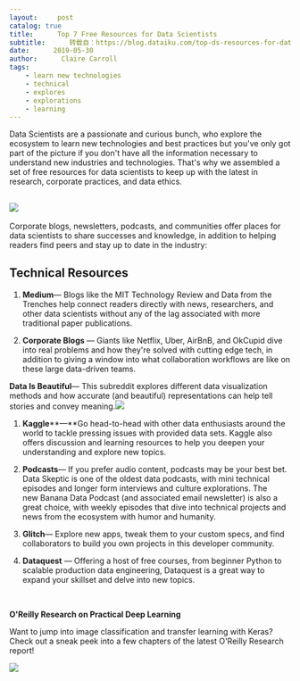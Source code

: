 ```yaml
---
layout:     post
catalog: true
title:      Top 7 Free Resources for Data Scientists
subtitle:      转载自：https://blog.dataiku.com/top-ds-resources-for-data-scientists
date:      2019-05-30
author:      Claire Carroll
tags:
    - learn new technologies
    - technical
    - explores
    - explorations
    - learning
---
```


Data Scientists are a passionate and curious bunch, who explore the ecosystem to learn new technologies and best practices but you've only got part of the picture if you don't have all the information necessary to understand new industries and technologies. That's why we assembled a set of free resources for data scientists to keep up with the latest in research, corporate practices, and data ethics.

## **![](https://blog.dataiku.com/hs-fs/hubfs/Screen%20Shot%202019-01-03%20at%2019.50.28%20(2)%20(1).png?width=2560&name=Screen%20Shot%202019-01-03%20at%2019.50.28%20(2)%20(1).png)**

Corporate blogs, newsletters, podcasts, and communities offer places for data scientists to share successes and knowledge, in addition to helping readers find peers and stay up to date in the industry:

## Technical Resources



1. **Medium**— Blogs like the MIT Technology Review and Data from the Trenches help connect readers directly with news, researchers, and other data scientists without any of the lag associated with more traditional paper publications.

1. **Corporate Blogs** — Giants like Netflix, Uber, AirBnB, and OkCupid dive into real problems and how they're solved with cutting edge tech, in addition to giving a window into what collaboration workflows are like on these large data-driven teams. 

**Data Is Beautiful**— This subreddit explores different data visualization methods and how accurate (and beautiful) representations can help tell stories and convey meaning.![](https://blog.dataiku.com/hs-fs/hubfs/Screen%20Shot%202019-04-03%20at%2019.47.33%20(2).png?width=2560&name=Screen%20Shot%202019-04-03%20at%2019.47.33%20(2).png)

1. **Kaggle****—**Go head-to-head with other data enthusiasts around the world to tackle pressing issues with provided data sets. Kaggle also offers discussion and learning resources to help you deepen your understanding and explore new topics. 

1. **Podcasts**— If you prefer audio content, podcasts may be your best bet. Data Skeptic is one of the oldest data podcasts, with mini technical episodes and longer form interviews and culture explorations. The new Banana Data Podcast (and associated email newsletter) is also a great choice, with weekly episodes that dive into technical projects and news from the ecosystem with humor and humanity. 

1. **Glitch**— Explore new apps, tweak them to your custom specs, and find collaborators to build you own projects in this developer community.

1. **Dataquest** — Offering a host of free courses, from beginner Python to scalable production data engineering, Dataquest is a great way to expand your skillset and delve into new topics. 


 

**O'Reilly Research on Practical Deep Learning**

Want to jump into image classification and transfer learning with Keras? Check out a sneak peek into a few chapters of the latest O'Reilly Research report!

![](https://blog.dataiku.com/hs/cta/cta/default/2123903/3fcd3b1b-740c-4114-92ba-9d23e11bf7eb.png)


